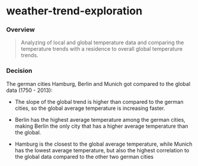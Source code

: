 # weather-trend-exploration

### Overview
> Analyzing of local and global temperature data and comparing the temperature trends with a residence to overall global temperature trends.

### Decision

The german cities Hamburg, Berlin and Munich got compared to the global data (1750 - 2013):

* The slope of the global trend is higher than compared to the german cities, so the global average temperature is increasing faster.

* Berlin has the highest average temperature among the german cities, making Berlin the only city that has a higher average temperature than the global.

* Hamburg is the closest to the global average temperature, while Munich has the lowest average temperature, but also the highest correlation to the global data compared to the other two german cities



